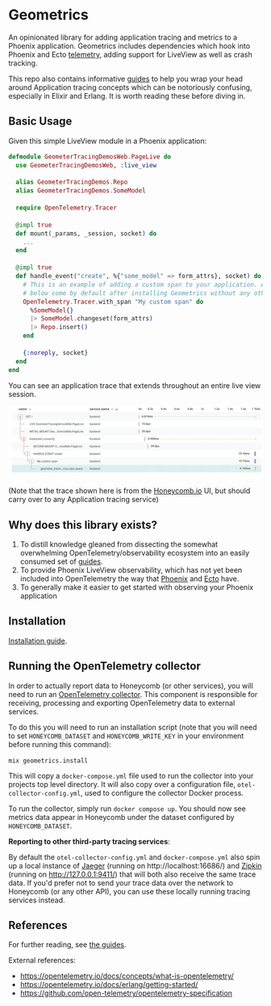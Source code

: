 # Geometrics

An opinionated library for adding application tracing and metrics to a Phoenix application. Geometrics includes
dependencies which hook into Phoenix and Ecto [telemetry](https://hexdocs.pm/phoenix/telemetry.html), adding support for
LiveView as well as crash tracking.

This repo also contains informative [guides](https://geometerio.github.io/geometrics) to help you wrap your head around
Application tracing concepts which can be notoriously confusing, especially in Elixir and Erlang. It is worth reading
these before diving in.

## Basic Usage

Given this simple LiveView module in a Phoenix application:

```elixir
defmodule GeometerTracingDemosWeb.PageLive do
  use GeometerTracingDemosWeb, :live_view

  alias GeometerTracingDemos.Repo
  alias GeometerTracingDemos.SomeModel

  require OpenTelemetry.Tracer

  @impl true
  def mount(_params, _session, socket) do
    ...
  end

  @impl true
  def handle_event("create", %{"some_model" => form_attrs}, socket) do
    # This is an example of adding a custom span to your application. All of the other application traces in the image
    # below come by default after installing Geometrics without any other changes to source code.
    OpenTelemetry.Tracer.with_span "My custom span" do
      %SomeModel{}
      |> SomeModel.changeset(form_attrs)
      |> Repo.insert()
    end

    {:noreply, socket}
  end
end
```

You can see an application trace that extends throughout an entire live view session.

![Honeycomb Trace Exmample](guides/assets/honeycomb_trace_example.png)

(Note that the trace shown here is from the [Honeycomb.io](https://www.honeycomb.io/) UI, but should carry over to any
Application tracing service)

## Why does this library exists?

1. To distill knowledge gleaned from dissecting the somewhat overwhelming OpenTelemetry/observability ecosystem into an
   easily consumed set of [guides](https://geometerio.github.io/geometrics).
2. To provide Phoenix LiveView observability, which has not yet been included into OpenTelemetry the way
   that [Phoenix](https://github.com/opentelemetry-beam/opentelemetry_phoenix)
   and [Ecto](https://github.com/opentelemetry-beam/opentelemetry_ecto) have.
3. To generally make it easier to get started with observing your Phoenix application

## Installation

[Installation guide](https://geometerio.github.io/geometrics/installation.html).

## Running the OpenTelemetry collector

In order to actually report data to Honeycomb (or other services), you will need to run
an [OpenTelemetry collector](https://github.com/open-telemetry/opentelemetry-collector). This component is responsible
for receiving, processing and exporting OpenTelemetry data to external services.

To do this you will need to run an installation script (note that you will need to set `HONEYCOMB_DATASET`
and `HONEYCOMB_WRITE_KEY` in your environment before running this command):

`mix geometrics.install`

This will copy a `docker-compose.yml` file used to run the collector into your projects top level directory. It will
also copy over a configuration file, `otel-collector-config.yml`, used to configure the collector Docker process.

To run the collector, simply run `docker compose up`. You should now see metrics data appear in Honeycomb under the
dataset configured by `HONEYCOMB_DATASET`.

**Reporting to other third-party tracing services**:

By default the `otel-collector-config.yml` and `docker-compose.yml` also spin up a local instance of [Jaeger](https://www.jaegertracing.io/)
(running on http://localhost:16686/) and [Zipkin](https://zipkin.io/) (running on http://127.0.0.1:9411/)
that will both also receive the same trace data. If you'd prefer not to send your trace data over the network to
Honeycomb (or any other API), you can use these locally running tracing services instead.

## References

For further reading, see [the guides](https://geometerio.github.io/geometrics).

External references:

* https://opentelemetry.io/docs/concepts/what-is-opentelemetry/
* https://opentelemetry.io/docs/erlang/getting-started/
* https://github.com/open-telemetry/opentelemetry-specification
